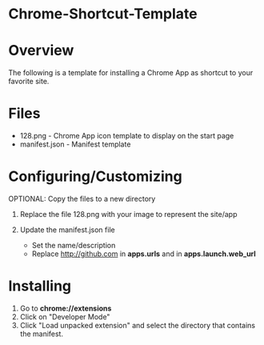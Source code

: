Chrome-Shortcut-Template
========================

Overview
========

  The following is a template for installing a Chrome App as shortcut to your
  favorite site.


Files
=====
  * 128.png       - Chrome App icon template to display on the start page
  * manifest.json - Manifest template


Configuring/Customizing
=======================

  OPTIONAL: Copy the files to a new directory 

  1. Replace the file 128.png with your image to represent the site/app

  2. Update the manifest.json file
     * Set the name/description
     * Replace http://github.com in **apps.urls** and in **apps.launch.web_url**

     
Installing
==========

  1. Go to **chrome://extensions**
  2. Click on "Developer Mode"
  3. Click "Load unpacked extension" and select the directory that contains the manifest.
 
